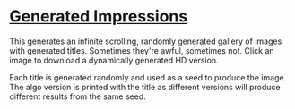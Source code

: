 # [Generated Impressions](https://generated-impressions.netlify.com/)
This generates an infinite scrolling, randomly generated gallery of images with generated titles. Sometimes they're awful, sometimes not. Click an image to download a dynamically generated HD version.

Each title is generated randomly and used as a seed to produce the image. The algo version is printed with the title as different versions will produce different results from the same seed. 
